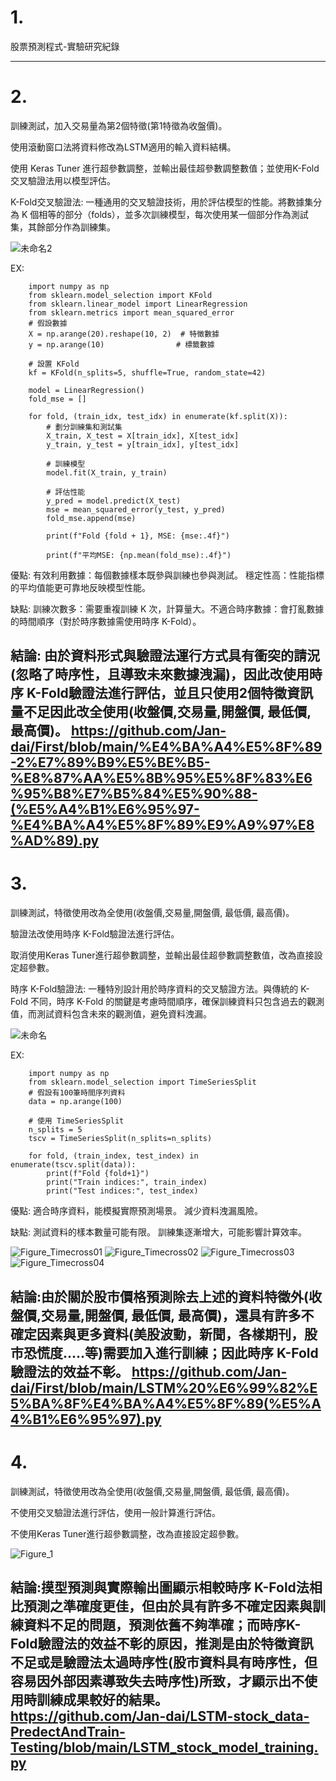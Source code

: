 # 1.

股票預測程式-實驗研究紀錄

------------------------------------------------------------------
# 2. 

訓練測試，加入交易量為第2個特徵(第1特徵為收盤價)。

使用滾動窗口法將資料修改為LSTM適用的輸入資料結構。

使用 Keras Tuner 進行超參數調整，並輸出最佳超參數調整數值；並使用K-Fold交叉驗證法用以模型評估。

K-Fold交叉驗證法:
一種通用的交叉驗證技術，用於評估模型的性能。將數據集分為 K 個相等的部分（folds），並多次訓練模型，每次使用某一個部分作為測試集，其餘部分作為訓練集。

![未命名2](https://github.com/user-attachments/assets/494adf95-125f-4fa6-a35d-ead1558a65dd)

EX:

        import numpy as np
        from sklearn.model_selection import KFold
        from sklearn.linear_model import LinearRegression
        from sklearn.metrics import mean_squared_error
        # 假設數據
        X = np.arange(20).reshape(10, 2)  # 特徵數據
        y = np.arange(10)                # 標籤數據
        
        # 設置 KFold
        kf = KFold(n_splits=5, shuffle=True, random_state=42)
        
        model = LinearRegression()
        fold_mse = []
        
        for fold, (train_idx, test_idx) in enumerate(kf.split(X)):
            # 劃分訓練集和測試集
            X_train, X_test = X[train_idx], X[test_idx]
            y_train, y_test = y[train_idx], y[test_idx]
            
            # 訓練模型
            model.fit(X_train, y_train)
            
            # 評估性能
            y_pred = model.predict(X_test)
            mse = mean_squared_error(y_test, y_pred)
            fold_mse.append(mse)
            
            print(f"Fold {fold + 1}, MSE: {mse:.4f}")
      
            print(f"平均MSE: {np.mean(fold_mse):.4f}")
    
優點:
有效利用數據：每個數據樣本既參與訓練也參與測試。
穩定性高：性能指標的平均值能更可靠地反映模型性能。

缺點:
訓練次數多：需要重複訓練 K 次，計算量大。不適合時序數據：會打亂數據的時間順序（對於時序數據需使用時序 K-Fold）。

結論:
由於資料形式與驗證法運行方式具有衝突的請況(忽略了時序性，且導致未來數據洩漏)，因此改使用時序 K-Fold驗證法進行評估，並且只使用2個特徵資訊量不足因此改全使用(收盤價,交易量,開盤價, 最低價, 最高價)。
https://github.com/Jan-dai/First/blob/main/%E4%BA%A4%E5%8F%89-2%E7%89%B9%E5%BE%B5-%E8%87%AA%E5%8B%95%E5%8F%83%E6%95%B8%E7%B5%84%E5%90%88-(%E5%A4%B1%E6%95%97-%E4%BA%A4%E5%8F%89%E9%A9%97%E8%AD%89).py
-------------------------------------------------------------------
# 3. 

訓練測試，特徵使用改為全使用(收盤價,交易量,開盤價, 最低價, 最高價)。

驗證法改使用時序 K-Fold驗證法進行評估。

取消使用Keras Tuner進行超參數調整，並輸出最佳超參數調整數值，改為直接設定超參數。

時序 K-Fold驗證法:
一種特別設計用於時序資料的交叉驗證方法。與傳統的 K-Fold 不同，時序 K-Fold 的關鍵是考慮時間順序，確保訓練資料只包含過去的觀測值，而測試資料包含未來的觀測值，避免資料洩漏。

![未命名](https://github.com/user-attachments/assets/4343be48-daea-4908-9cc0-ee8c9e256d9e)

EX:

        import numpy as np
        from sklearn.model_selection import TimeSeriesSplit
        # 假設有100筆時間序列資料
        data = np.arange(100)
        
        # 使用 TimeSeriesSplit
        n_splits = 5
        tscv = TimeSeriesSplit(n_splits=n_splits)
        
        for fold, (train_index, test_index) in enumerate(tscv.split(data)):
            print(f"Fold {fold+1}")
            print("Train indices:", train_index)
            print("Test indices:", test_index)

優點:
適合時序資料，能模擬實際預測場景。
減少資料洩漏風險。

缺點:
測試資料的樣本數量可能有限。
訓練集逐漸增大，可能影響計算效率。

![Figure_Timecross01](https://github.com/user-attachments/assets/c129504e-ecfb-44a5-bf2a-42493084e50e)
![Figure_Timecross02](https://github.com/user-attachments/assets/fe4bbb53-138d-496a-b148-45281aec648e)
![Figure_Timecross03](https://github.com/user-attachments/assets/9c35299b-38c8-4a38-999a-17da7f42ed2c)
![Figure_Timecross04](https://github.com/user-attachments/assets/d7838e0a-d2d4-40ad-bdc3-177533065dab)

結論:由於關於股市價格預測除去上述的資料特徵外(收盤價,交易量,開盤價, 最低價, 最高價)，還具有許多不確定因素與更多資料(美股波動，新聞，各樣期刊，股市恐慌度.....等)需要加入進行訓練；因此時序 K-Fold驗證法的效益不彰。
https://github.com/Jan-dai/First/blob/main/LSTM%20%E6%99%82%E5%BA%8F%E4%BA%A4%E5%8F%89(%E5%A4%B1%E6%95%97).py
---------------------------------------------------------------------------------
# 4.
訓練測試，特徵使用改為全使用(收盤價,交易量,開盤價, 最低價, 最高價)。

不使用交叉驗證法進行評估，使用一般計算進行評估。

不使用Keras Tuner進行超參數調整，改為直接設定超參數。

![Figure_1](https://github.com/user-attachments/assets/4bfee3b7-7c08-457b-902f-fcf84a500078)
      
結論:摸型預測與實際輸出圖顯示相較時序 K-Fold法相比預測之準確度更佳，但由於具有許多不確定因素與訓練資料不足的問題，預測依舊不夠準確；而時序K-Fold驗證法的效益不彰的原因，推測是由於特徵資訊不足或是驗證法太過時序性(股市資料具有時序性，但容易因外部因素導致失去時序性)所致，才顯示出不使用時訓練成果較好的結果。
https://github.com/Jan-dai/LSTM-stock_data-PredectAndTrain-Testing/blob/main/LSTM_stock_model_training.py
---------------------------------------------------------------------------------

